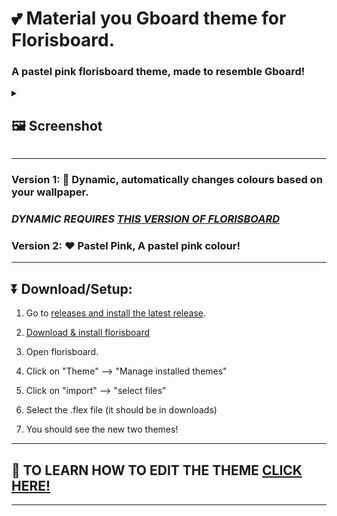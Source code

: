 # 💕 Material you Gboard theme for Florisboard.
<h3> A pastel pink florisboard theme, made to resemble Gboard!</h3>

<details>
<summary><h2>🖼️ Screenshot</summary>
  
</h2>

---

## Bordered:
<img src="https://github.com/TeaEndsAcronyms/Gboard-for-Florisboard-theme/assets/123305689/cd5c584d-ecc9-4377-8e69-4bd5a3d4df12" alt="Bordered" border="0" width="500">

---
## Borderless:
<img src="https://github.com/TeaEndsAcronyms/Gboard-for-Florisboard-theme/assets/123305689/5514f54c-6e15-4ff9-8c3e-53ce49eca6ee" alt="Bordered" border="0" width="500">


---

</details>

---
### Version 1: 🎨 Dynamic, automatically changes colours based on your wallpaper.
### _**DYNAMIC REQUIRES [THIS VERSION OF FLORISBOARD](https://github.com/florisboard/florisboard/actions/runs/5039154715/job/13643367775?pr=2213)**_

### Version 2: ❤️ Pastel Pink, A pastel pink colour!

---

## ⏬ Download/Setup:

1. Go to [releases and install the latest release](https://github.com/TeaEndsAcronyms/Pink-MD3-Florisboard-Theme/releases).

2. [Download & install florisboard](https://github.com/florisboard/florisboard/actions/runs/5039154715/job/13643367775?pr=2213)

4. Open florisboard.

5. Click on "Theme" --> "Manage installed themes"

6. Click on "import" --> "select files"

7. Select the .flex file (it should be in downloads)

8. You should see the new two themes!
---

## 📝 TO LEARN HOW TO EDIT THE THEME [CLICK HERE!](https://github.com/TeaEndsAcronyms/Gboard-for-Florisboard-theme/blob/main/Editing%20Guide.md)
---
